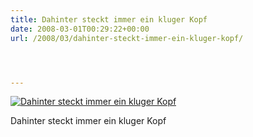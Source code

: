 ```yaml
---
title: Dahinter steckt immer ein kluger Kopf
date: 2008-03-01T00:29:22+00:00
url: /2008/03/dahinter-steckt-immer-ein-kluger-kopf/




---
```

<div class="flickr">
  <a href="http://www.flickr.com/photos/schreibblogade/2301636555/" title="Dahinter steckt immer ein kluger Kopf"><img src="//farm4.static.flickr.com/3108/2301636555_65d507ac6e.jpg" alt="Dahinter steckt immer ein kluger Kopf" /></a></p>

  <p>
    Dahinter steckt immer ein kluger Kopf
  </p>
</div>
